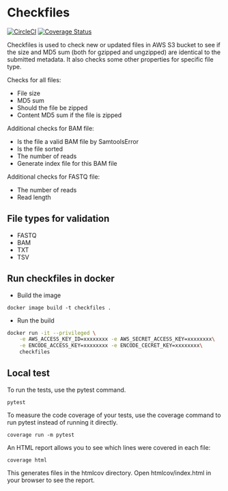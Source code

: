 # Checkfiles

[![CircleCI](https://circleci.com/gh/IGVF-DACC/checkfiles/tree/main.svg?style=svg)](https://circleci.com/gh/IGVF-DACC/checkfiles/tree/main)
[![Coverage Status](https://coveralls.io/repos/github/IGVF-DACC/checkfiles/badge.svg?branch=main&kill_cache=1)](https://coveralls.io/github/IGVF-DACC/checkfiles?branch=main)

Checkfiles is used to check new or updated files in AWS S3 bucket to see if the size and MD5 sum (both for gzipped and ungzipped) are identical to the submitted metadata. It also checks some other properties for specific file type.

Checks for all files:

- File size
- MD5 sum
- Should the file be zipped
- Content MD5 sum if the file is zipped

Additional checks for BAM file:

- Is the file a valid BAM file by SamtoolsError
- Is the file sorted
- The number of reads
- Generate index file for this BAM file

Additional checks for FASTQ file:

- The number of reads
- Read length

## File types for validation

- FASTQ
- BAM
- TXT
- TSV

## Run checkfiles in docker

- Build the image

`docker image build -t checkfiles .`

- Run the build

```bash
docker run -it --privileged \
    -e AWS_ACCESS_KEY_ID=xxxxxxxx -e AWS_SECRET_ACCESS_KEY=xxxxxxxx\
    -e ENCODE_ACCESS_KEY=xxxxxxxx -e ENCODE_CECRET_KEY=xxxxxxxx\
    checkfiles
```

## Local test

To run the tests, use the pytest command.

`pytest`

To measure the code coverage of your tests, use the coverage command to run pytest instead of running it directly.

`coverage run -m pytest`

An HTML report allows you to see which lines were covered in each file:

`coverage html`

This generates files in the htmlcov directory. Open htmlcov/index.html in your browser to see the report.
